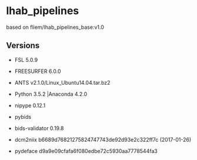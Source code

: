 # lhab_pipelines

based on fliem/lhab_pipelines_base:v1.0

## Versions
* FSL 5.0.9
* FREESURFER 6.0.0
* ANTS v2.1.0/Linux_Ubuntu14.04.tar.bz2
* Python 3.5.2 |Anaconda 4.2.0
* nipype 0.12.1

* pybids
* bids-validator 0.19.8
* dcm2niix b6689d76821275824747743de92d93e2c322ff7c (2017-01-26)
* pydeface d9a9e09cfafa6f080edbe72c5930aa7778544fa3
